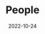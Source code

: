 ---
title: People
date: 2022-10-24

type: landing

sections:
  - block: people
    content:
      title: Meet the Team
      # Choose which groups/teams of users to display.
      #   Edit `user_groups` in each user's profile to add them to one or more of these groups.
      user_groups:
          - Teachers
          - Research Assistants
          - Master's Students
          - Doctoral Students
          - Graduated Students
          - Visitors

      sort_by: Params.weight
      sort_ascending: true
    design:
      show_interests: false
      show_role: true
      show_social: true
      show_publications: true
---